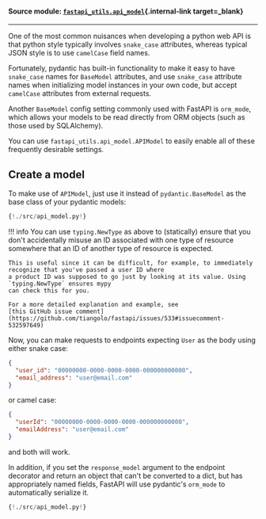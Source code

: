 #### Source module: [`fastapi_utils.api_model`](https://github.com/dmontagu/fastapi-utils/blob/master/fastapi_utils/api_model.py){.internal-link target=_blank}

---

One of the most common nuisances when developing a python web API is that python style typically involves
`snake_case` attributes, whereas typical JSON style is to use `camelCase` field names.

Fortunately, pydantic has built-in functionality to make it easy to have `snake_case` names for `BaseModel` attributes,
and use `snake_case` attribute names when initializing model instances in your own code,
but accept `camelCase` attributes from external requests.

Another `BaseModel` config setting commonly used with FastAPI is `orm_mode`, which allows your models
to be read directly from ORM objects (such as those used by SQLAlchemy). 

You can use `fastapi_utils.api_model.APIModel` to easily enable all of these frequently desirable settings.

## Create a model

To make use of `APIModel`, just use it instead of `pydantic.BaseModel` as the base class of your pydantic models:


```python hl_lines="7 12"
{!./src/api_model.py!}
```

!!! info
    You can use `typing.NewType` as above to (statically) ensure that you don't accidentally misuse an ID associated
    with one type of resource somewhere that an ID of another type of resource is expected.
    
    This is useful since it can be difficult, for example, to immediately recognize that you've passed a user ID where
    a product ID was supposed to go just by looking at its value. Using `typing.NewType` ensures mypy
    can check this for you. 

    For a more detailed explanation and example, see 
    [this GitHub issue comment](https://github.com/tiangolo/fastapi/issues/533#issuecomment-532597649)

Now, you can make requests to endpoints expecting `User` as the body using either snake case:

```JSON
{
  "user_id": "00000000-0000-0000-0000-000000000000",
  "email_address": "user@email.com"
}
``` 

or camel case:

```JSON
{
  "userId": "00000000-0000-0000-0000-000000000000",
  "emailAddress": "user@email.com"
}
```

and both will work.

In addition, if you set the `response_model` argument to the endpoint decorator and return an object that can't
be converted to a dict, but has appropriately named fields, FastAPI will use pydantic's `orm_mode` to automatically
serialize it.

```python hl_lines="30 32"
{!./src/api_model.py!}
```
